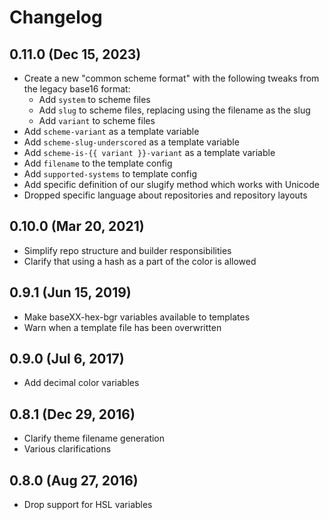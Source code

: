 # Changelog

## 0.11.0 (Dec 15, 2023)

- Create a new "common scheme format" with the following tweaks from the legacy base16 format:
  - Add `system` to scheme files
  - Add `slug` to scheme files, replacing using the filename as the slug
  - Add `variant` to scheme files
- Add `scheme-variant` as a template variable
- Add `scheme-slug-underscored` as a template variable
- Add `scheme-is-{{ variant }}-variant` as a template variable
- Add `filename` to the template config
- Add `supported-systems` to template config
- Add specific definition of our slugify method which works with Unicode
- Dropped specific language about repositories and repository layouts

## 0.10.0 (Mar 20, 2021)

- Simplify repo structure and builder responsibilities
- Clarify that using a hash as a part of the color is allowed

## 0.9.1 (Jun 15, 2019)

- Make baseXX-hex-bgr variables available to templates
- Warn when a template file has been overwritten

## 0.9.0 (Jul 6, 2017)

- Add decimal color variables

## 0.8.1 (Dec 29, 2016)

- Clarify theme filename generation
- Various clarifications

## 0.8.0 (Aug 27, 2016)

- Drop support for HSL variables
